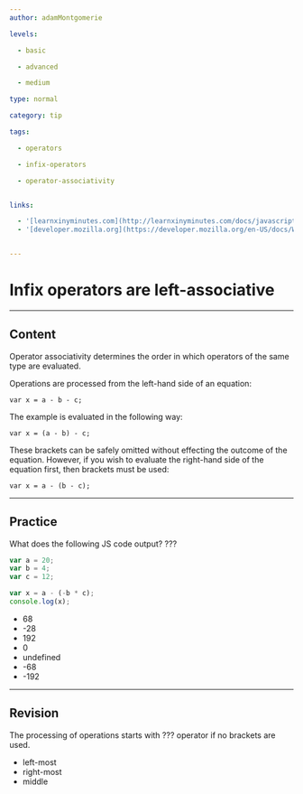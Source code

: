 ```yaml
---
author: adamMontgomerie

levels:

  - basic

  - advanced

  - medium

type: normal

category: tip

tags:

  - operators

  - infix-operators

  - operator-associativity


links:

  - '[learnxinyminutes.com](http://learnxinyminutes.com/docs/javascript/){website}'
  - '[developer.mozilla.org](https://developer.mozilla.org/en-US/docs/Web/JavaScript/Reference/Operators/Operator_Precedence){website}'


---
```


# Infix operators are left-associative

---
## Content

Operator associativity determines the order in which operators of the same type are evaluated. 

Operations are processed from the left-hand side of an equation:
```
var x = a - b - c;
```
The example is evaluated in the following way:
```
var x = (a - b) - c;
```
These brackets can be safely omitted without effecting the outcome of the equation. However, if you wish to evaluate the right-hand side of the equation first, then brackets must be used:
```
var x = a - (b - c);
```

---
## Practice

What does the following JS code output? ???

```javascript
var a = 20;
var b = 4;
var c = 12;

var x = a - (-b * c);
console.log(x);
```


* 68
* -28
* 192
* 0
* undefined
* -68
* -192

---
## Revision

The processing of operations starts with ??? operator if no brackets are used.


* left-most
* right-most
* middle

